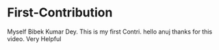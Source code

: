 # First-Contribution
Myself Bibek Kumar Dey.
This is my first Contri.
hello anuj thanks for this video. Very Helpful
